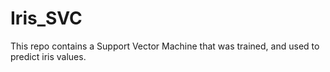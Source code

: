 # Iris_SVC

This repo contains a Support Vector Machine that was trained, and used to predict iris values.